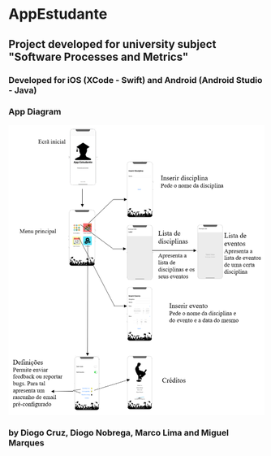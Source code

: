 # AppEstudante

## Project developed for university subject "Software Processes and Metrics"


### Developed for iOS (XCode - Swift) and Android (Android Studio - Java)


### App Diagram

![alt text](https://github.com/dcx2202/AppEstudante/blob/master/AppEstudante.png)

### by Diogo Cruz, Diogo Nobrega, Marco Lima and Miguel Marques
